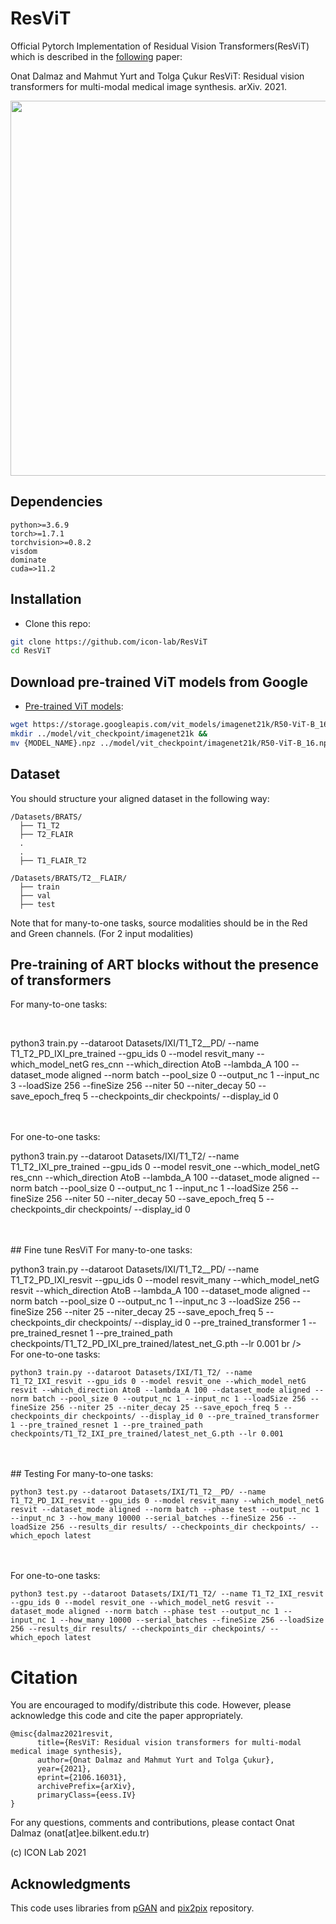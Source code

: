# ResViT
Official Pytorch Implementation of Residual Vision Transformers(ResViT) which is described in the [following](https://arxiv.org/abs/2106.16031) paper:

Onat Dalmaz and Mahmut Yurt and Tolga Çukur ResViT: Residual vision transformers for multi-modal medical image synthesis. arXiv. 2021.

<img src="main_fig.png" width="600px"/>

## Dependencies

```
python>=3.6.9
torch>=1.7.1
torchvision>=0.8.2
visdom
dominate
cuda=>11.2
```
## Installation
- Clone this repo:
```bash
git clone https://github.com/icon-lab/ResViT
cd ResViT
```

## Download pre-trained ViT models from Google
* [Pre-trained ViT models](https://console.cloud.google.com/storage/vit_models/):
```bash
wget https://storage.googleapis.com/vit_models/imagenet21k/R50-ViT-B_16.npz &&
mkdir ../model/vit_checkpoint/imagenet21k &&
mv {MODEL_NAME}.npz ../model/vit_checkpoint/imagenet21k/R50-ViT-B_16.npz
```

## Dataset
You should structure your aligned dataset in the following way:
```
/Datasets/BRATS/
  ├── T1_T2
  ├── T2_FLAIR
  .
  .
  ├── T1_FLAIR_T2   
```
```
/Datasets/BRATS/T2__FLAIR/
  ├── train
  ├── val  
  ├── test   
```
Note that for many-to-one tasks, source modalities should be in the Red and Green channels. (For 2 input modalities)

## Pre-training of ART blocks without the presence of transformers
For many-to-one tasks: 

<br />

python3 train.py --dataroot Datasets/IXI/T1_T2__PD/ --name T1_T2_PD_IXI_pre_trained --gpu_ids 0 --model resvit_many --which_model_netG res_cnn --which_direction AtoB --lambda_A 100 --dataset_mode aligned --norm batch --pool_size 0 --output_nc 1 --input_nc 3 --loadSize 256 --fineSize 256 --niter 50 --niter_decay 50 --save_epoch_freq 5 --checkpoints_dir checkpoints/ --display_id 0

<br />
<br />
For one-to-one tasks: <br />

python3 train.py --dataroot Datasets/IXI/T1_T2/ --name T1_T2_IXI_pre_trained --gpu_ids 0 --model resvit_one --which_model_netG res_cnn --which_direction AtoB --lambda_A 100 --dataset_mode aligned --norm batch --pool_size 0 --output_nc 1 --input_nc 1 --loadSize 256 --fineSize 256 --niter 50 --niter_decay 50 --save_epoch_freq 5 --checkpoints_dir checkpoints/ --display_id 0

<br />
<br />
## Fine tune ResViT
For many-to-one tasks: <br />

python3 train.py --dataroot Datasets/IXI/T1_T2__PD/ --name T1_T2_PD_IXI_resvit --gpu_ids 0 --model resvit_many --which_model_netG resvit --which_direction AtoB --lambda_A 100 --dataset_mode aligned --norm batch --pool_size 0 --output_nc 1 --input_nc 3 --loadSize 256 --fineSize 256 --niter 25 --niter_decay 25 --save_epoch_freq 5 --checkpoints_dir checkpoints/ --display_id 0 --pre_trained_transformer 1 --pre_trained_resnet 1 --pre_trained_path checkpoints/T1_T2_PD_IXI_pre_trained/latest_net_G.pth --lr 0.001
br />
<br />
For one-to-one tasks: <br />
```
python3 train.py --dataroot Datasets/IXI/T1_T2/ --name T1_T2_IXI_resvit --gpu_ids 0 --model resvit_one --which_model_netG resvit --which_direction AtoB --lambda_A 100 --dataset_mode aligned --norm batch --pool_size 0 --output_nc 1 --input_nc 1 --loadSize 256 --fineSize 256 --niter 25 --niter_decay 25 --save_epoch_freq 5 --checkpoints_dir checkpoints/ --display_id 0 --pre_trained_transformer 1 --pre_trained_resnet 1 --pre_trained_path checkpoints/T1_T2_IXI_pre_trained/latest_net_G.pth --lr 0.001
```
<br />
<br />
## Testing
For many-to-one tasks: <br />

```
python3 test.py --dataroot Datasets/IXI/T1_T2__PD/ --name T1_T2_PD_IXI_resvit --gpu_ids 0 --model resvit_many --which_model_netG resvit --dataset_mode aligned --norm batch --phase test --output_nc 1 --input_nc 3 --how_many 10000 --serial_batches --fineSize 256 --loadSize 256 --results_dir results/ --checkpoints_dir checkpoints/ --which_epoch latest
```
<br />
<br />
For one-to-one tasks: <br />

```
python3 test.py --dataroot Datasets/IXI/T1_T2/ --name T1_T2_IXI_resvit --gpu_ids 0 --model resvit_one --which_model_netG resvit --dataset_mode aligned --norm batch --phase test --output_nc 1 --input_nc 1 --how_many 10000 --serial_batches --fineSize 256 --loadSize 256 --results_dir results/ --checkpoints_dir checkpoints/ --which_epoch latest
```

# Citation
You are encouraged to modify/distribute this code. However, please acknowledge this code and cite the paper appropriately.
```
@misc{dalmaz2021resvit,
      title={ResViT: Residual vision transformers for multi-modal medical image synthesis}, 
      author={Onat Dalmaz and Mahmut Yurt and Tolga Çukur},
      year={2021},
      eprint={2106.16031},
      archivePrefix={arXiv},
      primaryClass={eess.IV}
}
```
For any questions, comments and contributions, please contact Onat Dalmaz (onat[at]ee.bilkent.edu.tr) <br />

(c) ICON Lab 2021

## Acknowledgments
This code uses libraries from [pGAN](https://github.com/icon-lab/pGAN-cGAN) and [pix2pix](https://github.com/junyanz/pytorch-CycleGAN-and-pix2pix) repository.
